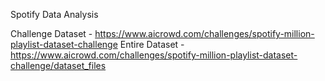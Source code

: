 Spotify Data Analysis

Challenge Dataset - https://www.aicrowd.com/challenges/spotify-million-playlist-dataset-challenge
Entire Dataset - https://www.aicrowd.com/challenges/spotify-million-playlist-dataset-challenge/dataset_files
